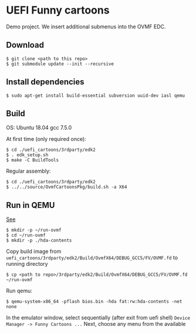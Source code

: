 # UEFI Funny cartoons

Demo project.
We insert additional submenus into the OVMF EDC.

## Download

```
$ git clone <path to this repo>
$ git submodule update --init --recursive 
```
## Install dependencies

```
$ sudo apt-get install build-essential subversion uuid-dev iasl qemu
```

## Build

OS: Ubuntu 18.04 gcc 7.5.0

At first time (only required once):
```
$ cd ./uefi_cartoons/3rdparty/edk2
$ . edk_setup.sh
$ make -C BuildTools
```
Regular assembly:
```
$ cd ./uefi_cartoons/3rdparty/edk2
$ ../../source/OvmfCartoonsPkg/build.sh -a X64
```

## Run in QEMU

[See](https://github.com/tianocore/tianocore.github.io/wiki/How-to-run-OVMF)

```
$ mkdir -p ~/run-ovmf
$ cd ~/run-ovmf
$ mkdir -p ./hda-contents
```

Copy build image from ```uefi_cartoons/3rdparty/edk2/Build/OvmfX64/DEBUG_GCC5/FV/OVMF.fd``` 
to running directory

```
$ cp <path to repo>/3rdparty/edk2/Build/OvmfX64/DEBUG_GCC5/FV/OVMF.fd ~/run-ovmf
```

Run qemu:

```
$ qemu-system-x86_64 -pflash bios.bin -hda fat:rw:hda-contents -net none
```
In the emulator window, select sequentially (after exit from uefi shell) 
```Device Manager -> Funny Cartoons ...```
Next, choose any menu from the available



